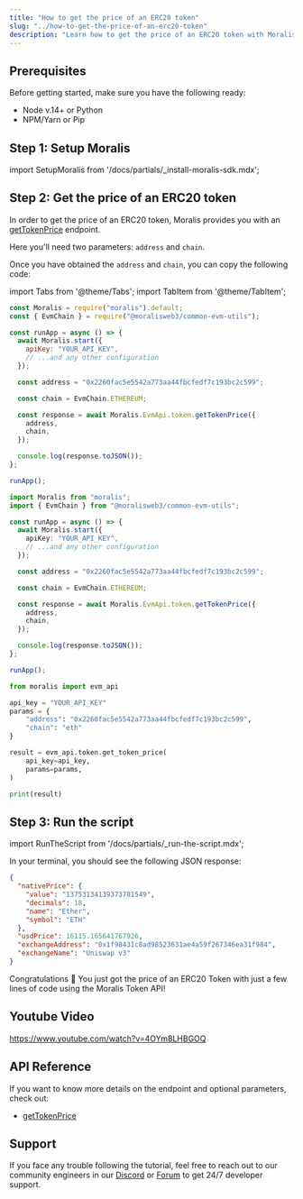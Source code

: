 ```yaml
---
title: "How to get the price of an ERC20 token"
slug: "../how-to-get-the-price-of-an-erc20-token"
description: "Learn how to get the price of an ERC20 token with Moralis Token API."
---
```


## Prerequisites

Before getting started, make sure you have the following ready:

- Node v.14+ or Python
- NPM/Yarn or Pip

## Step 1: Setup Moralis

import SetupMoralis from '/docs/partials/\_install-moralis-sdk.mdx';

<SetupMoralis node="moralis @moralisweb3/common-evm-utils" python="moralis" />

## Step 2: Get the price of an ERC20 token

In order to get the price of an ERC20 token, Moralis provides you with an [getTokenPrice](/web3-data-api/evm/reference/get-token-price) endpoint.

Here you'll need two parameters: `address` and `chain`.

Once you have obtained the `address` and `chain`, you can copy the following code:

import Tabs from '@theme/Tabs';
import TabItem from '@theme/TabItem';

<Tabs groupId="programming-language">
  <TabItem value="javascript" label="index.js (JavaScript)" default>

```javascript index.js
const Moralis = require("moralis").default;
const { EvmChain } = require("@moralisweb3/common-evm-utils");

const runApp = async () => {
  await Moralis.start({
    apiKey: "YOUR_API_KEY",
    // ...and any other configuration
  });

  const address = "0x2260fac5e5542a773aa44fbcfedf7c193bc2c599";

  const chain = EvmChain.ETHEREUM;

  const response = await Moralis.EvmApi.token.getTokenPrice({
    address,
    chain,
  });

  console.log(response.toJSON());
};

runApp();
```

</TabItem>
<TabItem value="typescript" label="index.ts (TypeScript)">

```typescript index.ts
import Moralis from "moralis";
import { EvmChain } from "@moralisweb3/common-evm-utils";

const runApp = async () => {
  await Moralis.start({
    apiKey: "YOUR_API_KEY",
    // ...and any other configuration
  });

  const address = "0x2260fac5e5542a773aa44fbcfedf7c193bc2c599";

  const chain = EvmChain.ETHEREUM;

  const response = await Moralis.EvmApi.token.getTokenPrice({
    address,
    chain,
  });

  console.log(response.toJSON());
};

runApp();
```

</TabItem>
<TabItem value="python" label="index.py (Python)">

```python index.py
from moralis import evm_api

api_key = "YOUR_API_KEY"
params = {
    "address": "0x2260fac5e5542a773aa44fbcfedf7c193bc2c599",
    "chain": "eth"
}

result = evm_api.token.get_token_price(
    api_key=api_key,
    params=params,
)

print(result)
```

</TabItem>
</Tabs>

## Step 3: Run the script

import RunTheScript from '/docs/partials/\_run-the-script.mdx';

<RunTheScript />

In your terminal, you should see the following JSON response:

```json
{
  "nativePrice": {
    "value": "13753134139373781549",
    "decimals": 18,
    "name": "Ether",
    "symbol": "ETH"
  },
  "usdPrice": 16115.165641767926,
  "exchangeAddress": "0x1f98431c8ad98523631ae4a59f267346ea31f984",
  "exchangeName": "Uniswap v3"
}
```

Congratulations 🥳 You just got the price of an ERC20 Token with just a few lines of code using the Moralis Token API!

## Youtube Video

https://www.youtube.com/watch?v=4OYm8LHBGOQ

## API Reference

If you want to know more details on the endpoint and optional parameters, check out:

- [getTokenPrice](/web3-data-api/evm/reference/get-token-price)

## Support

If you face any trouble following the tutorial, feel free to reach out to our community engineers in our [Discord](https://moralis.io/discord) or [Forum](https://forum.moralis.io) to get 24/7 developer support.
